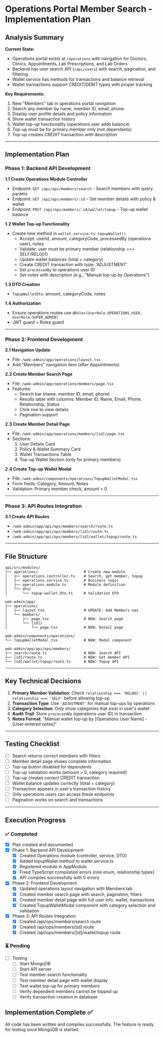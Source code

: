 # Operations Portal Member Search - Implementation Plan

## Analysis Summary

**Current State:**
- Operations portal exists at `/operations` with navigation for Doctors, Clinics, Appointments, Lab Prescriptions, and Lab Orders
- Backend has user search API (`/api/users`) with search, pagination, and filtering
- Wallet service has methods for transactions and balance retrieval
- Wallet transactions support CREDIT/DEBIT types with proper tracking

**Key Requirements:**
1. New "Members" tab in operations portal navigation
2. Search any member by name, member ID, email, phone
3. Display user profile details and policy information
4. Show wallet transaction history
5. Wallet top-up functionality (operations user adds balance)
6. Top-up must be for primary member only (not dependents)
7. Top-up creates CREDIT transaction with description

---

## Implementation Plan

### Phase 1: Backend API Development

**1.1 Create Operations Module Controller**
- Endpoint: `GET /api/ops/members/search` - Search members with query params
- Endpoint: `GET /api/ops/members/:id` - Get member details with policy & wallet
- Endpoint: `POST /api/ops/members/:id/wallet/topup` - Top-up wallet balance

**1.2 Wallet Top-up Functionality**
- Create new method in `wallet.service.ts`: `topupWallet()`
  - Accept: userId, amount, categoryCode, processedBy (operations user), notes
  - Validate: user must be primary member (relationship === SELF/REL001)
  - Update wallet balances (total + category)
  - Create CREDIT transaction with type: 'ADJUSTMENT'
  - Set `processedBy` to operations user ID
  - Set notes with description (e.g., "Manual top-up by Operations")

**1.3 DTO Creation**
- `TopupWalletDto`: amount, categoryCode, notes

**1.4 Authorization**
- Ensure operations routes use `@Roles(UserRole.OPERATIONS_USER, UserRole.SUPER_ADMIN)`
- JWT guard + Roles guard

---

### Phase 2: Frontend Development

**2.1 Navigation Update**
- File: `/web-admin/app/operations/layout.tsx`
- Add "Members" navigation item (after Appointments)

**2.2 Create Member Search Page**
- File: `/web-admin/app/operations/members/page.tsx`
- Features:
  - Search bar (name, member ID, email, phone)
  - Results table with columns: Member ID, Name, Email, Phone, Relationship, Status
  - Click row to view details
  - Pagination support

**2.3 Create Member Detail Page**
- File: `/web-admin/app/operations/members/[id]/page.tsx`
- Sections:
  1. User Details Card
  2. Policy & Wallet Summary Card
  3. Wallet Transactions Table
  4. Top-up Wallet Section (only for primary members)

**2.4 Create Top-up Wallet Modal**
- File: `/web-admin/components/operations/TopupWalletModal.tsx`
- Form fields: Category, Amount, Notes
- Validation: Primary member check, amount > 0

---

### Phase 3: API Routes Integration

**3.1 Create API Routes**
- `/web-admin/app/api/ops/members/search/route.ts`
- `/web-admin/app/api/ops/members/[id]/route.ts`
- `/web-admin/app/api/ops/members/[id]/wallet/topup/route.ts`

---

## File Structure

```
api/src/modules/
├── operations/                     # Create new module
│   ├── operations.controller.ts    # Search, get member, topup
│   ├── operations.service.ts       # Business logic
│   ├── operations.module.ts        # Module definition
│   └── dto/
│       └── topup-wallet.dto.ts     # Validation DTO

web-admin/app/
├── operations/
│   ├── layout.tsx                  # UPDATE: Add Members nav
│   └── members/
│       ├── page.tsx                # NEW: Search page
│       └── [id]/
│           └── page.tsx            # NEW: Detail page

web-admin/components/operations/
└── TopupWalletModal.tsx            # NEW: Modal component

web-admin/app/api/ops/members/
├── search/route.ts                 # NEW: Search API
├── [id]/route.ts                   # NEW: Get member API
└── [id]/wallet/topup/route.ts      # NEW: Topup API
```

---

## Key Technical Decisions

1. **Primary Member Validation**: Check `relationship === 'REL001' || relationship === 'SELF'` before allowing top-up
2. **Transaction Type**: Use `'ADJUSTMENT'` for manual top-ups by operations
3. **Category Selection**: Only show categories that exist in user's wallet
4. **Audit Trail**: Store `processedBy` (operations user ID) in transaction
5. **Notes Format**: "Manual wallet top-up by [Operations User Name] - [User-entered notes]"

---

## Testing Checklist

- [ ] Search returns correct members with filters
- [ ] Member detail page shows complete information
- [ ] Top-up button disabled for dependents
- [ ] Top-up validation works (amount > 0, category required)
- [ ] Top-up creates correct CREDIT transaction
- [ ] Wallet balance updates correctly (total + category)
- [ ] Transaction appears in user's transaction history
- [ ] Only operations users can access these endpoints
- [ ] Pagination works on search and transactions

---

## Execution Progress

### ✅ Completed
- [x] Plan created and documented
- [x] Phase 1: Backend API Development
  - [x] Created Operations module (controller, service, DTO)
  - [x] Added topupWallet method to wallet.service.ts
  - [x] Registered module in AppModule
  - [x] Fixed TypeScript compilation errors (role enum, relationship types)
  - [x] API compiles successfully with 0 errors
- [x] Phase 2: Frontend Development
  - [x] Updated operations layout navigation with Members tab
  - [x] Created member search page with search, pagination, filters
  - [x] Created member detail page with full user info, wallet, transactions
  - [x] Created TopupWalletModal component with category selection and validation
- [x] Phase 3: API Routes Integration
  - [x] Created /api/ops/members/search route
  - [x] Created /api/ops/members/[id] route
  - [x] Created /api/ops/members/[id]/wallet/topup route

### ⏳ Pending
- [ ] Testing
  - [ ] Start MongoDB
  - [ ] Start API server
  - [ ] Test member search functionality
  - [ ] Test member detail page with wallet display
  - [ ] Test wallet top-up for primary members
  - [ ] Verify dependent members cannot be topped up
  - [ ] Verify transaction creation in database

## Implementation Complete ✅

All code has been written and compiles successfully. The feature is ready for testing once MongoDB is started.
